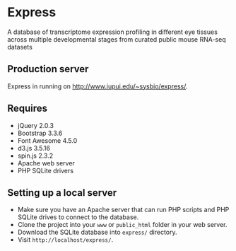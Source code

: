 # Express

A database of transcriptome expression profiling in different eye tissues across multiple developmental stages from curated public mouse RNA-seq datasets

## Production server

Express in running on http://www.iupui.edu/~sysbio/express/.

## Requires

* jQuery 2.0.3
* Bootstrap 3.3.6
* Font Awesome 4.5.0
* d3.js 3.5.16
* spin.js 2.3.2
* Apache web server
* PHP SQLite drivers

## Setting up a local server

* Make sure you have an Apache server that can run PHP scripts and PHP SQLite drives to connect to the database.
* Clone the project into your `www` or `public_html` folder in your web server.
* Download the SQLite database into `express/` directory.
* Visit `http://localhost/express/`.
